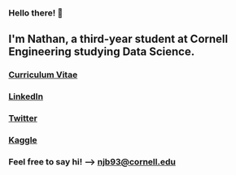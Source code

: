 ### Hello there! 👋
## I'm Nathan, a third-year student at Cornell Engineering studying Data Science.
### [Curriculum Vitae](/blumenfeld_resume_fa21.pdf)
### [LinkedIn](https://www.linkedin.com/in/nathanblumenfeld/)
### [Twitter](https://twitter.com/blumenfeldnate)
### [Kaggle](https://www.kaggle.com/nathanblumenfeld)
### Feel free to say hi! --> njb93@cornell.edu

